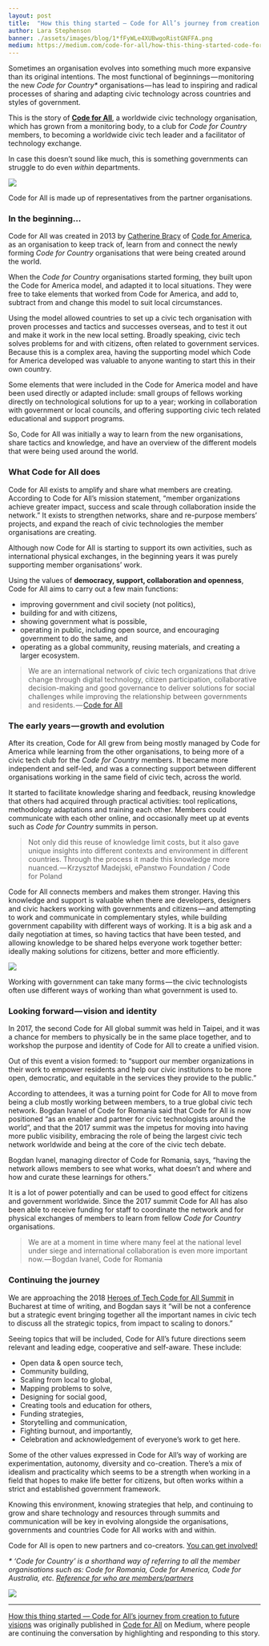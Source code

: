 ```yaml
---
layout: post
title:  "How this thing started — Code for All’s journey from creation to future visions"
author: Lara Stephenson
banner: ./assets/images/blog/1*fFyWLe4XUBwgoRistGNFFA.png
medium: https://medium.com/code-for-all/how-this-thing-started-code-for-alls-journey-from-creation-to-future-visions-6d45fb8434?source=rss----77bd73f07099--code_for_all
---
```


Sometimes an organisation evolves into something much more expansive than its original intentions. The most functional of beginnings — monitoring the new _Code for Country\*_ organisations — has lead to inspiring and radical processes of sharing and adapting civic technology across countries and styles of government.

This is the story of [**Code for All**](https://codeforall.org), a worldwide civic technology organisation, which has grown from a monitoring body, to a club for _Code for Country_ members, to becoming a worldwide civic tech leader and a facilitator of technology exchange.

In case this doesn’t sound like much, this is something governments can struggle to do even _within_ departments.

![](https://cdn-images-1.medium.com/max/602/1*fFyWLe4XUBwgoRistGNFFA.png)

Code for All is made up of representatives from the partner organisations.

### In the beginning…

Code for All was created in 2013 by [Catherine Bracy](https://twitter.com/cbracy) of [Code for America](https://www.codeforamerica.org/), as an organisation to keep track of, learn from and connect the newly forming _Code for Country_ organisations that were being created around the world.

When the _Code for Country_ organisations started forming, they built upon the Code for America model, and adapted it to local situations. They were free to take elements that worked from Code for America, and add to, subtract from and change this model to suit local circumstances.

Using the model allowed countries to set up a civic tech organisation with proven processes and tactics and successes overseas, and to test it out and make it work in the new local setting. Broadly speaking, civic tech solves problems for and with citizens, often related to government services. Because this is a complex area, having the supporting model which Code for America developed was valuable to anyone wanting to start this in their own country.

Some elements that were included in the Code for America model and have been used directly or adapted include: small groups of fellows working directly on technological solutions for up to a year; working in collaboration with government or local councils, and offering supporting civic tech related educational and support programs.

So, Code for All was initially a way to learn from the new organisations, share tactics and knowledge, and have an overview of the different models that were being used around the world.

### What Code for All does

Code for All exists to amplify and share what members are creating. According to Code for All’s mission statement, “member organizations achieve greater impact, success and scale through collaboration inside the network.” It exists to strengthen networks, share and re-purpose members’ projects, and expand the reach of civic technologies the member organisations are creating.

Although now Code for All is starting to support its own activities, such as international physical exchanges, in the beginning years it was purely supporting member organisations’ work.

Using the values of **democracy, support, collaboration and openness**, Code for All aims to carry out a few main functions:

*   improving government and civil society (not politics),
*   building for and with citizens,
*   showing government what is possible,
*   operating in public, including open source, and encouraging government to do the same, and
*   operating as a global community, reusing materials, and creating a larger ecosystem.

> We are an international network of civic tech organizations that drive change through digital technology, citizen participation, collaborative decision-making and good governance to deliver solutions for social challenges while improving the relationship between governments and residents. — [Code for All](https://codeforall.org/)

### The early years — growth and evolution

After its creation, Code for All grew from being mostly managed by Code for America while learning from the other organisations, to being more of a civic tech club for the _Code for Country_ members. It became more independent and self-led, and was a connecting support between different organisations working in the same field of civic tech, across the world.

It started to facilitate knowledge sharing and feedback, reusing knowledge that others had acquired through practical activities: tool replications, methodology adaptations and training each other. Members could communicate with each other online, and occasionally meet up at events such as _Code for Country_ summits in person.

> Not only did this reuse of knowledge limit costs, but it also gave unique insights into different contexts and environment in different countries. Through the process it made this knowledge more nuanced. — Krzysztof Madejski, ePanstwo Foundation / Code for Poland

Code for All connects members and makes them stronger. Having this knowledge and support is valuable when there are developers, designers and civic hackers working with governments and citizens — and attempting to work and communicate in complementary styles, while building government capability with different ways of working. It is a big ask and a daily negotiation at times, so having tactics that have been tested, and allowing knowledge to be shared helps everyone work together better: ideally making solutions for citizens, better and more efficiently.

![](https://cdn-images-1.medium.com/max/960/1*JrJIqLhOa4COG5HuuUNzqg.jpeg)

Working with government can take many forms — the civic technologists often use different ways of working than what government is used to.

### Looking forward — vision and identity

In 2017, the second Code for All global summit was held in Taipei, and it was a chance for members to physically be in the same place together, and to workshop the purpose and identity of Code for All to create a unified vision.

Out of this event a vision formed: to “support our member organizations in their work to empower residents and help our civic institutions to be more open, democratic, and equitable in the services they provide to the public.”

According to attendees, it was a turning point for Code for All to move from being a club mostly working between members, to a true global civic tech network. Bogdan Ivanel of Code for Romania said that Code for All is now positioned “as an enabler and partner for civic technologists around the world”, and that the 2017 summit was the impetus for moving into having more public visibility, embracing the role of being the largest civic tech network worldwide and being at the core of the civic tech debate.

Bogdan Ivanel, managing director of Code for Romania, says, “having the network allows members to see what works, what doesn’t and where and how and curate these learnings for others.”

It is a lot of power potentially and can be used to good effect for citizens and government worldwide. Since the 2017 summit Code for All has also been able to receive funding for staff to coordinate the network and for physical exchanges of members to learn from fellow _Code for Country_ organisations.

> We are at a moment in time where many feel at the national level under siege and international collaboration is even more important now. — Bogdan Ivanel, Code for Romania

### Continuing the journey

We are approaching the 2018 [Heroes of Tech Code for All Summit](https://heroesoftech.com/) in Bucharest at time of writing, and Bogdan says it “will be not a conference but a strategic event bringing together all the important names in civic tech to discuss all the strategic topics, from impact to scaling to donors.”

Seeing topics that will be included, Code for All’s future directions seem relevant and leading edge, cooperative and self-aware. These include:

*   Open data & open source tech,
*   Community building,
*   Scaling from local to global,
*   Mapping problems to solve,
*   Designing for social good,
*   Creating tools and education for others,
*   Funding strategies,
*   Storytelling and communication,
*   Fighting burnout, and importantly,
*   Celebration and acknowledgement of everyone’s work to get here.

Some of the other values expressed in Code for All’s way of working are experimentation, autonomy, diversity and co-creation. There’s a mix of idealism and practicality which seems to be a strength when working in a field that hopes to make life better for citizens, but often works within a strict and established government framework.

Knowing this environment, knowing strategies that help, and continuing to grow and share technology and resources through summits and communication will be key in evolving alongside the organisations, governments and countries Code for All works with and within.

Code for All is open to new partners and co-creators. [You can get involved!](https://codeforall.org/contact)

_\* ‘Code for Country’ is a shorthand way of referring to all the member organisations such as: Code for Romania, Code for America, Code for Australia, etc._ [_Reference for who are members/partners_](https://codeforall.org/partners/)

![](https://medium.com/_/stat?event=post.clientViewed&referrerSource=full_rss&postId=6d45fb8434)

* * *

[How this thing started — Code for All’s journey from creation to future visions](https://medium.com/code-for-all/how-this-thing-started-code-for-alls-journey-from-creation-to-future-visions-6d45fb8434) was originally published in [Code for All](https://medium.com/code-for-all) on Medium, where people are continuing the conversation by highlighting and responding to this story.